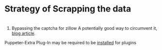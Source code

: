 # Strategy of Scrapping the data

# ################################################################################

1. Bypassing the captcha for zillow
A potentially good way to circumvent it, [blog article](https://javascriptwebscrapingguy.com/avoid-being-blocked-with-puppeteer/).

Puppeter-Extra Plug-In may be required to be [installed](https://github.com/berstend/puppeteer-extra/tree/master/packages/puppeteer-extra) for plugins


